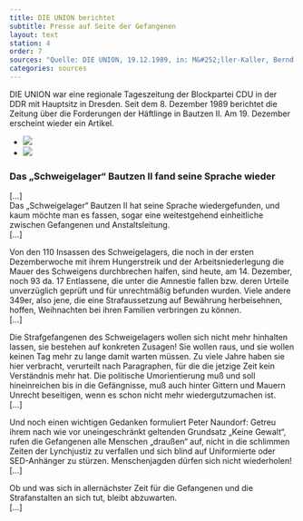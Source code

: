 ```yaml
---
title: DIE UNION berichtet
subtitle: Presse auf Seite der Gefangenen
layout: text
station: 4
order: 7
sources: "Quelle: DIE UNION, 19.12.1989, in: M&#252;ller-Kaller, Bernd (Hg.): Freiheit f&#252;r die politischen Gefangenen der DDR. R&#252;ckblick auf den Herbst 1989 in der Sonderhaftanstalt der Stasi Bautzen II. Eine Dokumentation, Projekt des Landesverbandes der VOS-Sachsen 2014, S. 29-30."
categories: sources
--- 
```

DIE UNION war eine regionale Tageszeitung der Blockpartei CDU in der DDR mit Hauptsitz in Dresden. Seit dem 8. Dezember 1989 berichtet die Zeitung &uuml;ber die Forderungen der H&auml;ftlinge in Bautzen II. Am 19. Dezember erscheint wieder ein Artikel.

<ul class="carousel">
	<li><a href="{{ site.gallerypath }}/4_G_Oeffentlichkeit_Quelle_DieUnion_Schweigelager_19-12-1989.jpg" data-lightbox="gallery-1"><img src="{{ site.gallerypath }}/4_G_Oeffentlichkeit_Quelle_DieUnion_Schweigelager_19-12-1989.jpg"></a></li>
	<li><a href="{{ site.gallerypath }}/4_G_Oeffentlichkeit_Quelle_DieUnion_Schweigelager2_19-12-1989.jpg" data-lightbox="gallery-1"><img src="{{ site.gallerypath }}/4_G_Oeffentlichkeit_Quelle_DieUnion_Schweigelager2_19-12-1989.jpg"></a></li>
</ul>

### Das &bdquo;Schweigelager&ldquo; Bautzen II fand seine Sprache wieder

[&hellip;]  
Das &bdquo;Schweigelager&ldquo; Bautzen II hat seine Sprache wiedergefunden, und kaum m&ouml;chte man es fassen, sogar eine weitestgehend einheitliche zwischen Gefangenen und Anstaltsleitung.  
[&hellip;]

Von den 110 Insassen des Schweigelagers, die noch in der ersten Dezemberwoche mit ihrem Hungerstreik und der Arbeitsniederlegung die Mauer des Schweigens durchbrechen halfen, sind heute, am 14. Dezember, noch 93 da. 17 Entlassene, die unter die Amnestie fallen bzw. deren Urteile unverz&uuml;glich gepr&uuml;ft und f&uuml;r unrechtm&auml;&szlig;ig befunden wurden. Viele andere 349er, also jene, die eine Strafaussetzung auf Bew&auml;hrung herbeisehnen, hoffen, Weihnachten bei ihren Familien verbringen zu k&ouml;nnen.  
[&hellip;]

Die Strafgefangenen des Schweigelagers wollen sich nicht mehr hinhalten lassen, sie bestehen auf konkreten Zusagen! Sie wollen raus, und sie wollen keinen Tag mehr zu lange damit warten m&uuml;ssen. Zu viele Jahre haben sie hier verbracht, verurteilt nach Paragraphen, f&uuml;r die die jetzige Zeit kein Verst&auml;ndnis mehr hat. Die politische Umorientierung mu&szlig; und soll hineinreichen bis in die Gef&auml;ngnisse, mu&szlig; auch hinter Gittern und Mauern Unrecht beseitigen, wenn es schon nicht mehr wiedergutzumachen ist.  
[&hellip;]

Und noch einen wichtigen Gedanken formuliert Peter Naundorf: Getreu ihrem nach wie vor uneingeschr&auml;nkt geltenden Grundsatz &bdquo;Keine Gewalt&ldquo;, rufen die Gefangenen alle Menschen &bdquo;drau&szlig;en&ldquo; auf, nicht in die schlimmen Zeiten der Lynchjustiz zu verfallen und sich blind auf Uniformierte oder SED-Anh&auml;nger zu st&uuml;rzen. Menschenjagden d&uuml;rfen sich nicht wiederholen!  
[&hellip;]

Ob und was sich in allern&auml;chster Zeit f&uuml;r die Gefangenen und die Strafanstalten an sich tut, bleibt abzuwarten.  
[&hellip;]